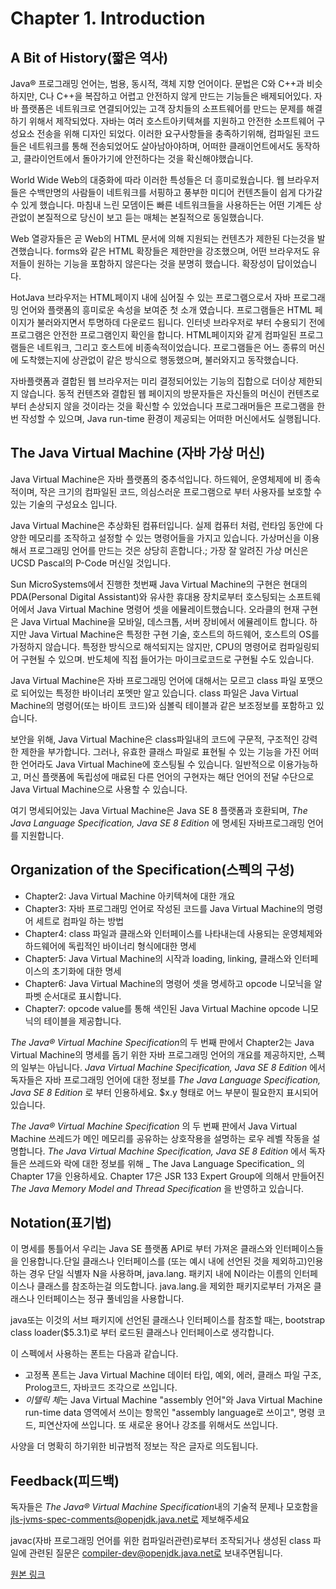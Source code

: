 # Chapter 1. Introduction

## A Bit of History(짧은 역사)

Java® 프로그래밍 언어는, 범용, 동시적, 객체 지향 언어이다. 문법은 C와 C++과 비슷하지만, C나 C++을 복잡하고 어렵고 안전하지 않게 만드는 기능들은 배제되어있다. 자바 플랫폼은
네트워크로 연결되어있는 고객 장치들의 소프트웨어를 만드는 문제를 해결하기 위해서 제작되었다. 자바는 여러 호스트아키텍쳐를 지원하고 안전한 소프트웨어 구성요소 전송을 위해 디자인 되었다.
이러한 요구사항들을 충족하기위해, 컴파일된 코드들은 네트워크를 통해 전송되었어도 살아남아야하며, 어떠한 클래이언트에서도 동작하고, 클라이언트에서 돌아가기에 안전하다는 것을 확신해야했습니다.

World Wide Web의 대중화에 따라 이러한 특성들은 더 흥미로웠습니다. 웹 브라우저들은 수백만명의 사람들이 네트워크를 서핑하고 풍부한 미디어 컨텐츠들이 쉽게 다가갈 수 있게 했습니다. 
마침내 느린 모뎀이든 빠른 네트워크들을 사용하든는 어떤 기계든 상관없이 본질적으로 당신이 보고 듣는 매체는 본질적으로 동일했습니다.

Web 열광자들은 곧 Web의 HTML 문서에 의해 지원되는 컨텐츠가 제한된 다는것을 발견했습니다. forms와 같은 HTML 확장들은 제한만을 강조했으며, 
어떤 브라우저도 유저들이 원하는 기능을 포함하지 않은다는 것을 분명히 했습니다. 확장성이 답이었습니다.

HotJava 브라우저는 HTML페이지 내에 심어질 수 있는 프로그램으로서 자바 프로그래밍 언어와 플랫폼의 흥미로운 속성을 보여준 첫 소개 였습니다.
프로그램들은 HTML 페이지가 불러와지면서 투명하데 다운로드 됩니다. 인터넷 브라우저로 부터 수용되기 전에 프로그램은 안전한 프로그램인지 확인을 합니다.
HTML페이지와 같게 컴파일된 프로그램들은 네트워크, 그리고 호스트에 비종속적이었습니다. 프로그램들은 어느 종류의 머신에 도착했는지에 상관없이 같은 방식으로 행동했으며, 불러와지고 동작했습니다.

자바플랫폼과 결합된 웹 브라우저는 미리 결정되어있는 기능의 집합으로 더이상 제한되지 않습니다. 동적 컨텐츠와 결합된 웹 페이지의 방문자들은 자신들의 머신이 컨텐츠로 부터 손상되지 않을 것이라는 것을 확신할 수 있었습니다
프로그래머들은 프로그램을 한번 작성할 수 있으며, Java run-time 환경이 제공되는 어떠한 머신에서도 실행됩니다.

## The Java Virtual Machine (자바 가상 머신)

Java Virtual Machine은 자바 플랫폼의 중추석입니다. 하드웨어, 운영체제에 비 종속적이며, 작은 크기의 컴파일된 코드, 의심스러운 프로그램으로 부터 사용자를 보호할 수 있는 기술의 구성요소 입니다.

Java Virtual Machine은 추상화된 컴퓨터입니다. 실제 컴퓨터 처럼, 런타임 동안에 다양한 메모리를 조작하고 설정할 수 있는 명령어들을 가지고 있습니다. 가상머신을 이용해서 프로그래밍 언어를 만드는 것은 상당히 흔합니다.;
가장 잘 알려진 가상 머신은 UCSD Pascal의 P-Code 머신일 것입니다.

Sun MicroSystems에서 진행한 첫번째 Java Virtual Machine의 구현은 현대의 PDA(Personal Digital Assistant)와 유사한 휴대용 장치로부터 호스팅되는 소프트웨어에서 Java Virtual Machine 명령어 셋을 에뮬레이트했습니다.
오라클의 현재 구현은 Java Virtual Machine을 모바일, 데스크톱, 서버 장비에서 에뮬레이트 합니다. 하지만 Java Virtual Machine은 특정한 구현 기술, 호스트의 하드웨어, 호스트의 OS를 가정하지 않습니다.
특정한 방식으로 해석되지는 않지만, CPU의 명령어로 컴파일링되어 구현될 수 있으며. 반도체에 직접 들어가는 마이크로코드로 구현될 수도 있습니다.

Java Virtual Machine은 자바 프로그래밍 언어에 대해서는 모르고 class 파일 포맷으로 되어있는 특정한 바이너리 포멧만 알고 있습니다.
class 파일은 Java Virtual Machine의 명령어(또는 바이트 코드)와 심볼릭 테이블과 같은 보조정보를 포함하고 있습니다.

보안을 위해, Java Virtual Machine은 class파일내의 코드에 구문적, 구조적인 강력한 제한을 부가합니다. 그러나, 유효한 클래스 파일로 표현될 수 있는 기능을 가진 어떠한 언어라도 Java Virtual Machine에 호스팅될 수 있습니다.
일반적으로 이용가능하고, 머신 플랫폼에 독립성에 매료된 다른 언어의 구현자는 해단 언어의 전달 수단으로 Java Virtual Machine으로 사용할 수 있습니다. 

여기 명세되어있는 Java Virtual Machine은 Java SE 8 플랫폼과 호환되며,  _The Java Language Specification, Java SE 8 Edition_ 에 명세된 자바프로그래밍 언어를 지원합니다.


## Organization of the Specification(스펙의 구성)
* Chapter2: Java Virtual Machine 아키텍쳐에 대한 개요
* Chapter3: 자바 프로그래밍 언어로 작성된 코드를 Java Virtual Machine의 명령어 세트로 컴파일 하는 방법
* Chapter4: class 파일과 클래스와 인터페이스를 나타내는데 사용되는 운영체제와 하드웨어에 독립적인 바이너리 형식에대한 명세
* Chapter5: Java Virtual Machine의 시작과 loading, linking, 클래스와 인터페이스의 초기화에 대한 명세
* Chapter6: Java Virtual Machine의 명령어 셋을 명세하고 opcode 니모닉을 알파벳 순서대로 표시합니다.
* Chapter7: opcode value를 통해 색인된 Java Virtual Machine opcode 니모닉의 테이블을 제공합니다.

*The Java® Virtual Machine Specification*의 두 번째 판에서 Chapter2는 Java Virtual Machine의 명세를 돕기 위한 자바 프로그래밍 언어의 개요를 제공하지만, 스펙의 일부는 아닙니다.
_Java Virtual Machine Specification, Java SE 8 Edition_ 에서 독자들은 자바 프로그래밍 언어에 대한 정보를 _The Java Language Specification, Java SE 8 Edition_ 로 부터 인용하세요. 
$x.y 형태로 어느 부분이 필요한지 표시되어있습니다.


_The Java® Virtual Machine Specification_ 의 두 번째 판에서 Java Virtual Machine 쓰레드가 메인 메모리를 공유하는 상호작용을 설명하는 로우 레벨 작동을 설명합니다.
_The Java Virtual Machine Specification, Java SE 8 Edition_ 에서 독자들은 쓰레드와 락에 대한 정보를 위해 _ The Java Language Specification_ 의 Chapter 17을 인용하세요.
Chapter 17은 JSR 133 Expert Group에 의해서 만들어진 _The Java Memory Model and Thread Specification_ 을 반영하고 있습니다.


## Notation(표기법)
이 명세를 통틀어서 우리는 Java SE 플랫폼 API로 부터 가져온 클래스와 인터페이스들을 인용합니다.단일 클래스나 인터페이스를 (또는 예시 내에 선언된 것을 제외하고)인용하는 경우 단일 식별자 N을 사용하며,
java.lang. 패키지 내에 N이라는 이름의 인터페이스나 클래스를 참조하는걸 의도합니다. java.lang.을 제외한 패키지로부터 가져온 클래스나 인터페이스는 정규 풀네임을 사용합니다.

java또는 이것의 서브 패키지에 선언된 클래스나 인터페이스를 참조할 때는, bootstrap class loader($5.3.1)로 부터 로드된 클래스나 인터페이스로 생각합니다.

이 스펙에서 사용하는 폰트는 다음과 같습니다.
* 고정폭 폰트는 Java Virtual Machine 데이터 타입, 예외, 에러, 클래스 파일 구조, Prolog코드, 자바코드 조각으로 쓰입니다.
* *이텔릭 체*는 Java Virtual Machine "assembly 언어"와 Java Virtual Machine run-time data 영역에서 쓰이는 항목인 "assembly language로 쓰이고", 명령 코드, 피연산자에 쓰입니다. 또 새로운 용어나 강조를 위해서도 쓰입니다.

사양을 더 명확히 하기위한 비규범적 정보는 작은 글자로 의도됩니다.

## Feedback(피드백)
독자들은 *The Java® Virtual Machine Specification*내의 기술적 문제나 모호함을 jls-jvms-spec-comments@openjdk.java.net로 제보해주세요

javac(자바 프로그래밍 언어를 위한 컴파일러관련)로부터 조작되거나 생성된 class 파일에 관련된 질문은 compiler-dev@openjdk.java.net로 보내주면됩니다.


[원본 링크](https://docs.oracle.com/javase/specs/jvms/se8/html/jvms-1.html)